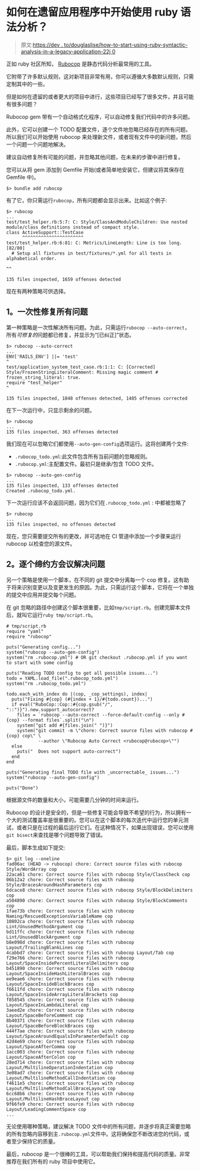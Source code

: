 # 如何在遗留应用程序中开始使用 ruby 语法分析？

> 原文:[https://dev . to/douglaslise/how-to-start-using-ruby-syntactic-analysis-in-a-legacy-application-22j 0](https://dev.to/douglaslise/how-to-start-using-ruby-syntatic-analysis-in-a-legacy-application-22j0)

正如 ruby 社区所知， [Rubocop](https://docs.rubocop.org/) 是静态代码分析最常用的工具。

它附带了许多默认规则，这对新项目非常有用，你可以遵循大多数默认规则，只需定制其中的一些。

但是如何在遗留的或者更大的项目中进行，这些项目已经写了很多文件，并且可能有很多问题？

Rubocop gem 带有一个自动格式化程序，可以自动修复我们代码中的许多问题。

此外，它可以创建一个 TODO 配置文件，逐个文件地忽略已经存在的所有问题。所以我们可以开始使用 rubocop 来处理新文件，或者现有文件中的新问题，然后一个问题一个问题地解决。

建议自动修复所有可能的问题，并忽略其他问题，在未来的步骤中进行修复。

您可以从将 gem 添加到 Gemfile 开始(或者简单地安装它，但建议将其保存在 Gemfile 中)。

```
$> bundle add rubocop 
```

有了它，你只需运行`rubocop`，所有问题都会显示出来。比如这个例子:

```
$> rubocop
...
test/test_helper.rb:5:7: C: Style/ClassAndModuleChildren: Use nested module/class definitions instead of compact style.
class ActiveSupport::TestCase
      ^^^^^^^^^^^^^^^^^^^^^^^
test/test_helper.rb:6:81: C: Metrics/LineLength: Line is too long. [82/80]
  # Setup all fixtures in test/fixtures/*.yml for all tests in alphabetical order.
                                                                                ^^

135 files inspected, 1659 offenses detected 
```

现在有两种策略可供选择。

## [](#1-fix-all-issues-in-a-single-batch)1。一次性修复所有问题

第一种策略是一次性解决所有问题。为此，只需运行`rubocop --auto-correct`，所有*可修复的*问题都已修复，并显示为“[已纠正]”状态。

```
$> rubocop --auto-correct
...
ENV['RAILS_ENV'] ||= 'test'
^
test/application_system_test_case.rb:1:1: C: [Corrected] Style/FrozenStringLiteralComment: Missing magic comment # frozen_string_literal: true.
require "test_helper"
^

135 files inspected, 1848 offenses detected, 1485 offenses corrected 
```

在下一次运行中，只显示剩余的问题。

```
$> rubocop
...
135 files inspected, 363 offenses detected 
```

我们现在可以忽略它们都使用`--auto-gen-config`选项运行。这将创建两个文件:

*   `.rubocop_todo.yml`:此文件包含所有当前问题的忽略规则。
*   `.rubocop.yml`:主配置文件。最初只是继承/包含 TODO 文件。

```
$> rubocop --auto-gen-config
...
135 files inspected, 133 offenses detected
Created .rubocop_todo.yml. 
```

下一次运行应该不会返回问题，因为它们在`.rubocop_todo.yml` :
中都被忽略了

```
$> rubocop
...
135 files inspected, no offenses detected 
```

现在，您只需要提交所有的更改，并可选地在 CI 管道中添加一个步骤来运行 rubocop 以检查您的源文件。

## [](#2-fix-issues-cop-by-cop)2。逐个缔约方会议解决问题

另一个策略是使用一个脚本，在不同的 git 提交中分离每一个 cop 修复。这有助于将来识别变更以及变更发生的原因。为此，只需运行这个脚本，它将在一个单独的提交中应用并提交每个问题。

在 git 忽略的路径中创建这个脚本很重要，比如`tmp/script.rb`。创建完脚本文件后，就叫它运行`ruby tmp/script.rb`。

```
# tmp/script.rb
require "yaml"
require "rubocop"

puts("Generating config...")
system("rubocop --auto-gen-config")
system("rm .rubocop.yml") # OR git checkout .rubocop.yml if you want to start with some config

puts("Reading TODO config to get all possible issues...")
todo = YAML.load_file(".rubocop_todo.yml")
system("rm .rubocop_todo.yml")

todo.each_with_index do |(cop, _cop_settings), index|
  puts("Fixing #{cop} (#{index + 1}/#{todo.count})...")
  if eval("RuboCop::Cop::#{cop.gsub("/", "::")}").new.support_autocorrect?
    files = `rubocop --auto-correct --force-default-config --only #{cop} --format files`.split("\n")
    system("git add #{files.join(" ")}")
    system("git commit -m \"chore: Correct source files with rubocop #{cop} cop\" \
            --author \"Rubocop Auto Correct <rubocop@rubocop>\"")
  else
    puts("  Does not support auto-correct")
  end
end

puts("Generating final TODO file with _uncorrectable_ issues...")
system("rubocop --auto-gen-config")

puts("Done") 
```

根据源文件的数量和大小，可能需要几分钟的时间来运行。

Rubocop 的设计是安全的，但是一些修复可能会导致不希望的行为，所以拥有一个大的测试覆盖率是很重要的。您可以在这个脚本的每次迭代中运行您的单元测试，或者只是在过程的最后运行它们。在这种情况下，如果出现错误，您可以使用`git bisect`来查找是哪个问题导致了错误。

最后，脚本生成如下提交:

```
$> git log --oneline
fad06ac (HEAD -> rubocop) chore: Correct source files with rubocop Style/WordArray cop
22aca61 chore: Correct source files with rubocop Style/ClassCheck cop
06b12a2 chore: Correct source files with rubocop Style/BracesAroundHashParameters cop
6dcace8 chore: Correct source files with rubocop Style/BlockDelimiters cop
a504890 chore: Correct source files with rubocop Style/BlockComments cop
1fae73b chore: Correct source files with rubocop Naming/RescuedExceptionsVariableName cop
10802ca chore: Correct source files with rubocop Lint/UnusedMethodArgument cop
bd11ffc chore: Correct source files with rubocop Lint/UnusedBlockArgument cop
b8e098d chore: Correct source files with rubocop Layout/TrailingBlankLines cop
4cabbd7 chore: Correct source files with rubocop Layout/Tab cop
f29e766 chore: Correct source files with rubocop Layout/SpaceInsidePercentLiteralDelimiters cop
b451890 chore: Correct source files with rubocop Layout/SpaceInsideHashLiteralBraces cop
ee9eae6 chore: Correct source files with rubocop Layout/SpaceInsideBlockBraces cop
f6611fd chore: Correct source files with rubocop Layout/SpaceInsideArrayLiteralBrackets cop
f858545 chore: Correct source files with rubocop Layout/SpaceInLambdaLiteral cop
3aeed2e chore: Correct source files with rubocop Layout/SpaceBeforeComment cop
8b40371 chore: Correct source files with rubocop Layout/SpaceBeforeBlockBraces cop
444f7ae chore: Correct source files with rubocop Layout/SpaceAroundEqualsInParameterDefault cop
42d4e69 chore: Correct source files with rubocop Layout/SpaceAfterComma cop
1acc003 chore: Correct source files with rubocop Layout/SpaceAfterColon cop
28ed714 chore: Correct source files with rubocop Layout/MultilineOperationIndentation cop
3e08ad7 chore: Correct source files with rubocop Layout/MultilineMethodCallIndentation cop
f4611e5 chore: Correct source files with rubocop Layout/MultilineMethodCallBraceLayout cop
6cc68b6 chore: Correct source files with rubocop Layout/MultilineHashBraceLayout cop
9f66fe9 chore: Correct source files with rubocop Layout/LeadingCommentSpace cop
... 
```

无论使用哪种策略，建议解决 TODO 文件中的所有问题，并逐步将真正需要忽略的所有忽略内容移到主`.rubocop.yml`文件中。这将确保您不断改进您的代码，或者至少保持它的质量。

最后，rubocop 是一个很棒的工具，可以帮助我们保持和提高代码的质量。非常推荐在我们所有的 ruby 项目中使用它。